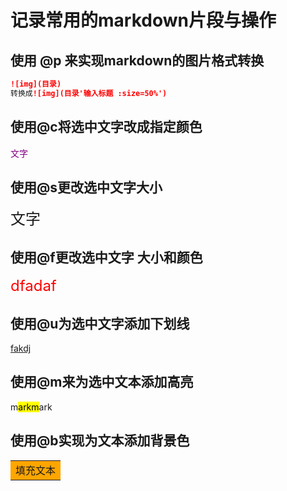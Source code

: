 # 记录常用的markdown片段与操作
## 使用 @p 来实现markdown的图片格式转换
```markdown
![img](目录) 
转换成![img](目录'输入标题 :size=50%') 

```

## 使用@c将选中文字改成指定颜色
<font color=purple>文字</font>

## 使用@s更改选中文字大小
<font size=5>文字</font>

## 使用@f更改选中文字 大小和颜色
<font size=5 color=red>dfadaf</font>

## 使用@u为选中文字添加下划线
<u>fakdj</u>  

## 使用@m来为选中文本添加高亮
m<mark>arkm</mark>ark

## 使用@b实现为文本添加背景色
<table><tr><td bgcolor=orange>填充文本</td></tr></table>  

